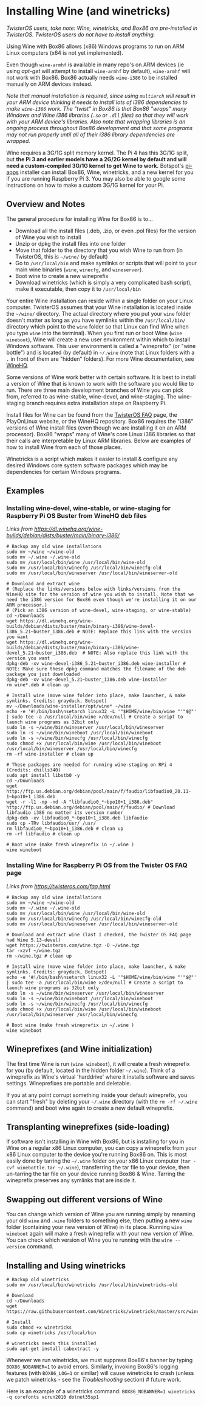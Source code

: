 # Installing Wine (and winetricks)
_TwisterOS users, take note: Wine, winetricks, and Box86 are pre-installed in TwisterOS. TwisterOS users do not have to install anything._

Using Wine with Box86 allows (x86) Windows programs to run on ARM Linux computers (x64 is not yet implemented).

Even though `wine-armhf` is available in many repo's on ARM devices (ie using _apt-get_ will attempt to install `wine-armhf` by default), `wine-armhf` will not work with Box86.  Box86 actually needs `wine-i386` to be installed manually on ARM devices instead.

_Note that manual installation is required, since using `multiarch` will result in your ARM device thinking it needs to install lots of i386 dependencies to make `wine-i386` work.  The "twist" in Box86 is that Box86 "wraps" many Windows and Wine i386 libraries (`.so` or `.dll` files) so that they will work with your ARM device's libraries.  Also note that wrapping libraries is an ongoing process throughout Box86 development and that some programs may not run properly until all of their i386 library dependencies are wrapped._

Wine requires a 3G/1G split memory kernel.  The Pi 4 has this 3G/1G split, but **the Pi 3 and earlier models have a 2G/2G kernel by default and will need a custom-compiled 3G/1G kernel to get Wine to work.**  Botspot's [pi-apps](https://github.com/Botspot/pi-apps/) installer can install Box86, Wine, winetricks, and a new kernel for you if you are running Raspberry Pi 3.  You may also be able to google some instructions on how to make a custom 3G/1G kernel for your Pi.

## Overview and Notes
The general procedure for installing Wine for Box86 is to...
 - Download all the install files (.deb, .zip, or even .pol files) for the version of Wine you wish to install
 - Unzip or dpkg the install files into one folder
 - Move that folder to the directory that you wish Wine to run from (in TwisterOS, this is `~/wine/` by default)
 - Go to `/usr/local/bin` and make symlinks or scripts that will point to your main wine binaries (`wine`, `winecfg`, and `wineserver`).
 - Boot wine to create a new wineprefix
 - Download winetricks (which is simply a very complicated bash script), make it executable, then copy it to `/usr/local/bin`

Your entire Wine installation can reside within a single folder on your Linux computer.  TwisterOS assumes that your Wine installation is located inside the `~/wine/` directory.  The actual directory where you put your `wine` folder doesn't matter as long as you have symlinks within the `/usr/local/bin/` directory which point to the `wine` folder so that Linux can find Wine when you type `wine` into the terminal).  When you first run or boot Wine (`wine wineboot`), Wine will create a new user environment within which to install Windows software.  This user environment is called a "wineprefix" (or "wine bottle") and is located (by default) in `~/.wine` (note that Linux folders with a `.` in front of them are "hidden" folders).  For more Wine documentation, see [WineHQ](https://www.winehq.org/documentation).

Some versions of Wine work better with certain software.  It is best to install a version of Wine that is known to work with the software you would like to run.  There are three main development branches of Wine you can pick from, referred to as wine-stable, wine-devel, and wine-staging.  The wine-staging branch requires extra installation steps on Raspberry Pi.

Install files for Wine can be found from the [TwisterOS FAQ](https://twisteros.com/faq.html) page, the PlayOnLinux website, or the WineHQ repository.  Box86 requires the "i386" versions of Wine install files (even though we are installing it on an ARM processor).  Box86 "wraps" many of Wine's core Linux i386 libraries so that their calls are interpretable by Linux ARM libraries.  Below are examples of how to install Wine from each of those places.

Winetricks is a script which makes it easier to install & configure any desired Windows core system software packages which may be dependencies for certain Windows programs.


## Examples

### Installing wine-devel, wine-stable, or wine-staging for Raspberry Pi OS Buster from WineHQ deb files
_Links from https://dl.winehq.org/wine-builds/debian/dists/buster/main/binary-i386/_
```
# Backup any old wine installations
sudo mv ~/wine ~/wine-old
sudo mv ~/.wine ~/.wine-old
sudo mv /usr/local/bin/wine /usr/local/bin/wine-old
sudo mv /usr/local/bin/winecfg /usr/local/bin/winecfg-old
sudo mv /usr/local/bin/wineserver /usr/local/bin/wineserver-old

# Download and extract wine
# (Replace the links/versions below with links/versions from the WineHQ site for the version of wine you wish to install. Note that we need the i386 version for Box86 even though we're installing it on our ARM processor.)
# (Pick an i386 version of wine-devel, wine-staging, or wine-stable)
cd ~/Downloads
wget https://dl.winehq.org/wine-builds/debian/dists/buster/main/binary-i386/wine-devel-i386_5.21~buster_i386.deb # NOTE: Replace this link with the version you want
wget https://dl.winehq.org/wine-builds/debian/dists/buster/main/binary-i386/wine-devel_5.21~buster_i386.deb  # NOTE: Also replace this link with the version you want
dpkg-deb -xv wine-devel-i386_5.21~buster_i386.deb wine-installer # NOTE: Make sure these dpkg command matches the filename of the deb package you just downloaded
dpkg-deb -xv wine-devel_5.21~buster_i386.deb wine-installer
rm wine*.deb # clean up

# Install wine (move wine folder into place, make launcher, & make symlinks. Credits: grayduck, Botspot)
mv ~/Downloads/wine-installer/opt/wine* ~/wine
echo -e '#!/bin/bash\nsetarch linux32 -L '"$HOME/wine/bin/wine "'"$@"' | sudo tee -a /usr/local/bin/wine >/dev/null # Create a script to launch wine programs as 32bit only
sudo ln -s ~/wine/bin/wineserver /usr/local/bin/wineserver
sudo ln -s ~/wine/bin/wineboot /usr/local/bin/wineboot
sudo ln -s ~/wine/bin/winecfg /usr/local/bin/winecfg
sudo chmod +x /usr/local/bin/wine /usr/local/bin/wineboot /usr/local/bin/wineserver /usr/local/bin/winecfg
rm -rf wine-installer # clean up

# These packages are needed for running wine-staging on RPi 4 (Credits: chills340)
sudo apt install libstb0 -y
cd ~/Downloads
wget http://ftp.us.debian.org/debian/pool/main/f/faudio/libfaudio0_20.11-1~bpo10+1_i386.deb
wget -r -l1 -np -nd -A "libfaudio0_*~bpo10+1_i386.deb" http://ftp.us.debian.org/debian/pool/main/f/faudio/ # Download libfaudio i386 no matter its version number
dpkg-deb -xv libfaudio0_*~bpo10+1_i386.deb libfaudio
sudo cp -TRv libfaudio/usr/ /usr/
rm libfaudio0_*~bpo10+1_i386.deb # clean up
rm -rf libfaudio # clean up

# Boot wine (make fresh wineprefix in ~/.wine )
wine wineboot
```

### Installing Wine for Raspberry Pi OS from the Twister OS FAQ page
_Links from https://twisteros.com/faq.html_
```
# Backup any old wine installations
sudo mv ~/wine ~/wine-old
sudo mv ~/.wine ~/.wine-old
sudo mv /usr/local/bin/wine /usr/local/bin/wine-old
sudo mv /usr/local/bin/winecfg /usr/local/bin/winecfg-old
sudo mv /usr/local/bin/wineserver /usr/local/bin/wineserver-old

# Download and extract wine (last I checked, the Twister OS FAQ page had Wine 5.13-devel)
wget https://twisteros.com/wine.tgz -O ~/wine.tgz
tar -xzvf ~/wine.tgz
rm ~/wine.tgz # clean up

# Install wine (move wine folder into place, make launcher, & make symlinks. Credits: grayduck, Botspot)
echo -e '#!/bin/bash\nsetarch linux32 -L '"$HOME/wine/bin/wine "'"$@"' | sudo tee -a /usr/local/bin/wine >/dev/null # Create a script to launch wine programs as 32bit only
sudo ln -s ~/wine/bin/wineserver /usr/local/bin/wineserver
sudo ln -s ~/wine/bin/wineboot /usr/local/bin/wineboot
sudo ln -s ~/wine/bin/winecfg /usr/local/bin/winecfg
sudo chmod +x /usr/local/bin/wine /usr/local/bin/wineboot /usr/local/bin/wineserver /usr/local/bin/winecfg

# Boot wine (make fresh wineprefix in ~/.wine )
wine wineboot
```

## Wineprefixes (and Wine initialization)
The first time Wine is run (`wine wineboot`), it will create a fresh wineprefix for you (by default, located in the hidden folder `~/.wine`).  Think of a wineprefix as Wine's virtual 'harddrive' where it installs software and saves settings.  Wineprefixes are portable and deletable.

If you at any point corrupt something inside your default wineprefix, you can start "fresh" by deleting your `~/.wine` directory (with the `rm -rf ~/.wine` command) and boot wine again to create a new default wineprefix.

## Transplanting wineprefixes (side-loading)
If software isn't installing in Wine with Box86, but is installing for you in Wine on a regular x86 Linux computer, you can copy a wineprefix from your x86 Linux computer to the device you're running Box86 on.  This is most easily done by tarring the `~/.wine` folder on your x86 Linux computer (`tar -cvf winebottle.tar ~/.wine`), transferring the tar file to your device, then un-tarring the tar file on your device running Box86 & Wine.  Tarring the wineprefix preserves any symlinks that are inside it.

## Swapping out different versions of Wine
You can change which version of Wine you are running simply by renaming your old `wine` and `.wine` folders to something else, then putting a new `wine` folder (containing your new version of Wine) in its place. Running `wine wineboot` again will make a fresh wineprefix with your new version of Wine.  You can check which version of Wine you're running with the `wine --version` command.

## Installing and Using winetricks
```
# Backup old winetricks
sudo mv /usr/local/bin/winetricks /usr/local/bin/winetricks-old

# Download
cd ~/Downloads
wget https://raw.githubusercontent.com/Winetricks/winetricks/master/src/winetricks

# Install
sudo chmod +x winetricks
sudo cp winetricks /usr/local/bin

# winetricks needs this installed
sudo apt-get install cabextract -y
```
Whenever we run winetricks, we must suppress Box86's banner by typing `BOX86_NOBANNER=1` to avoid errors.  Similarly, invoking Box86's logging features (with `BOX86_LOG=1` or similar) will cause winetricks to crash (unless we patch winetricks - see the *Troubleshooting* section) # future work.

Here is an example of a winetricks command:
`BOX86_NOBANNER=1 winetricks -q corefonts vcrun2010 dotnet35sp1`

